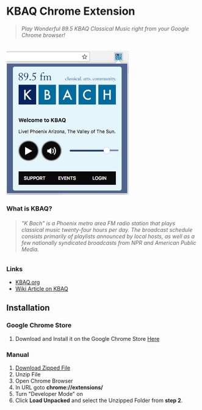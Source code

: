 # KBAQ Chrome Extension
> ###### *Play Wonderful 89.5 KBAQ Classical Music right from your Google Chrome browser!*
![Screenshot of Extension](screenshot.png)

### What is KBAQ?
> ######  "K Bach" is a Phoenix metro area FM radio station that plays classical music twenty-four hours per day. The broadcast schedule consists primarily of playlists announced by local hosts, as well as a few nationally syndicated broadcasts from NPR and American Public Media.

### Links
* [KBAQ.org](https://kbaq.org/)
* [Wiki Article on KBAQ](https://en.wikipedia.org/wiki/KBAQ)



## Installation

### Google Chrome Store
 1. Download and Install it on the Google Chrome Store [Here](https://chrome.google.com/webstore/detail/unofficial-895-fm-kbaq-pl/ckbmhabdbjkjcboaalpejnemefkjlpin)

### Manual

 1. [Download Zipped File](https://github.com/rloniello/KBAQ-Chrome-Extension/archive/master.zip)
 2. Unzip File
 3. Open Chrome Browser
 4. In URL goto **chrome://extensions/**
 5. Turn "Developer Mode" on
 6. Click **Load Unpacked** and select the Unzipped Folder from **step 2**.
